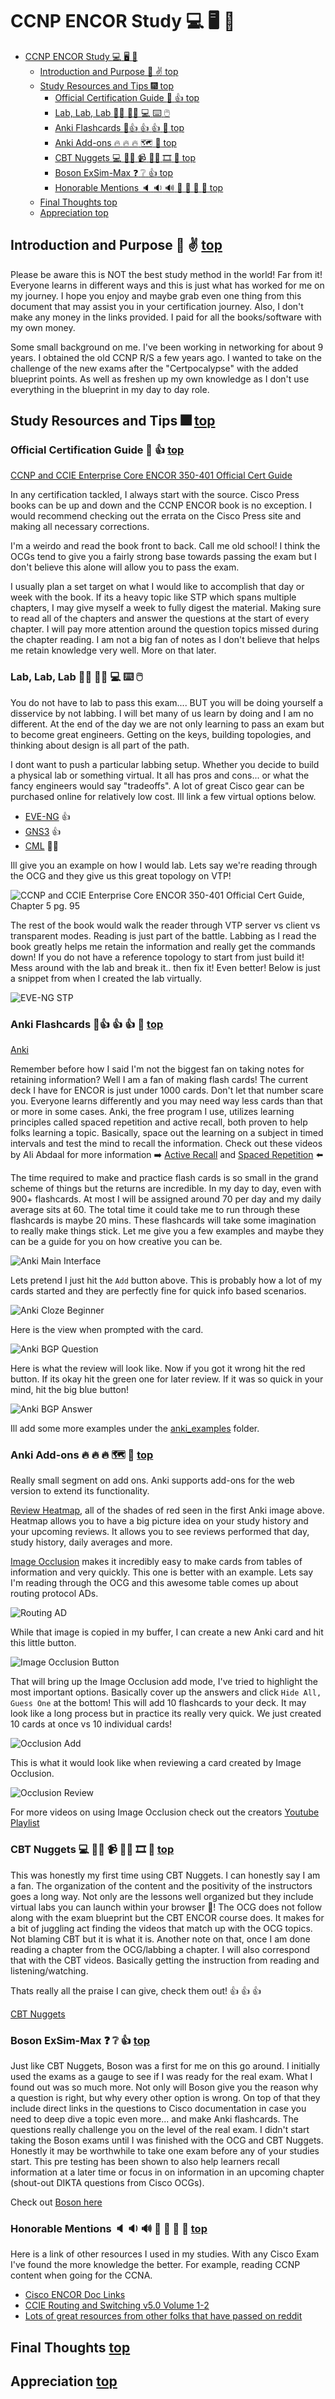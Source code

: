 # CCNP ENCOR Study :computer: :desktop_computer: :floppy_disk:

- [CCNP ENCOR Study :computer: :desktop_computer: :floppy_disk:](#ccnp-encor-study-computer-desktop_computer-floppy_disk)
  - [Introduction and Purpose :wave: :v: top](#introduction-and-purpose-wave-v-top)
  - [Study Resources and Tips :fireworks: top](#study-resources-and-tips-fireworks-top)
    - [Official Certification Guide :blue_book: :thumbsup: top](#official-certification-guide-blue_book-thumbsup-top)
    - [Lab, Lab, Lab :man_technologist: :woman_technologist: :computer: :keyboard: :computer_mouse:](#lab-lab-lab-man_technologist-woman_technologist-computer-keyboard-computer_mouse)
    - [Anki Flashcards :sparkler::thumbsup: :thumbsup: :thumbsup: :sparkler: top](#anki-flashcards-sparklerthumbsup-thumbsup-thumbsup-sparkler-top)
    - [Anki Add-ons :fire: :fire: :fire: :world_map: :brain: top](#anki-add-ons-fire-fire-fire-world_map-brain-top)
    - [CBT Nuggets :computer: :man_teacher: :video_camera: :woman_teacher: :film_strip: :abacus: top](#cbt-nuggets-computer-man_teacher-video_camera-woman_teacher-film_strip-abacus-top)
    - [Boson ExSim-Max :question: :grey_question: :thumbsup: top](#boson-exsim-max-question-grey_question-thumbsup-top)
    - [Honorable Mentions :speaker: :sound: :loud_sound: :loudspeaker: :mega: :postal_horn: :bell: top](#honorable-mentions-speaker-sound-loud_sound-loudspeaker-mega-postal_horn-bell-top)
  - [Final Thoughts top](#final-thoughts-top)
  - [Appreciation top](#appreciation-top)

## Introduction and Purpose :wave: :v: [top](#ccnp-encor-study-computer-desktop_computer-floppy_disk)

Please be aware this is NOT the best study method in the world! Far from it! Everyone learns in different ways and this is just what has worked for me on my journey. I hope you enjoy and maybe grab even one thing from this document that may assist you in your certification journey. Also, I don't make any money in the links provided. I paid for all the books/software with my own money.

Some small background on me. I've been working in networking for about 9 years. I obtained the old CCNP R/S a few years ago. I wanted to take on the challenge of the new exams after the "Certpocalypse" with the added blueprint points. As well as freshen up my own knowledge as I don't use everything in the blueprint in my day to day role.

## Study Resources and Tips :fireworks: [top](#ccnp-encor-study-computer-desktop_computer-floppy_disk)

### Official Certification Guide :blue_book: :thumbsup: [top](#ccnp-encor-study-computer-desktop_computer-floppy_disk)

[CCNP and CCIE Enterprise Core ENCOR 350-401 Official Cert Guide](https://www.ciscopress.com/store/ccnp-and-ccie-enterprise-core-encor-350-401-official-9781587145230)

In any certification tackled, I always start with the source. Cisco Press books can be up and down and the CCNP ENCOR book is no exception. I would recommend checking out the errata on the Cisco Press site and making all necessary corrections.

I'm a weirdo and read the book front to back. Call me old school! I think the OCGs tend to give you a fairly strong base towards passing the exam but I don't believe this alone will allow you to pass the exam.

I usually plan a set target on what I would like to accomplish that day or week with the book. If its a heavy topic like STP which spans multiple chapters, I may give myself a week to fully digest the material. Making sure to read all of the chapters and answer the questions at the start of every chapter. I will pay more attention around the question topics missed during the chapter reading. I am not a big fan of notes as I don't believe that helps me retain knowledge very well. More on that later.

### Lab, Lab, Lab :man_technologist: :woman_technologist: :computer: :keyboard: :computer_mouse:

You do not have to lab to pass this exam.... BUT you will be doing yourself a disservice by not labbing. I will bet many of us learn by doing and I am no different. At the end of the day we are not only learning to pass an exam but to become great engineers. Getting on the keys, building topologies, and thinking about design is all part of the path.

I dont want to push a particular labbing setup. Whether you decide to build a physical lab or something virtual. It all has pros and cons... or what the fancy engineers would say "tradeoffs". A lot of great Cisco gear can be purchased online for relatively low cost. Ill link a few virtual options below.

- [EVE-NG](https://www.eve-ng.net/) :thumbsup:
- [GNS3](https://www.gns3.com/) :thumbsup:
- [CML](https://learningnetworkstore.cisco.com/cisco-modeling-labs-personal/cisco-cml-personal) :man_shrugging:

Ill give you an example on how I would lab. Lets say we're reading through the OCG and they give us this great topology on VTP!

![CCNP and CCIE Enterprise Core ENCOR 350-401 Official Cert Guide, Chapter 5 pg. 95](/images/cisco_vtp.PNG)

The rest of the book would walk the reader through VTP server vs client vs transparent modes. Reading is just part of the battle. Labbing as I read the book greatly helps me retain the information and really get the commands down! If you do not have a reference topology to start from just build it! Mess around with the lab and break it.. then fix it! Even better! Below is just a snippet from when I created the lab virtually.

![EVE-NG STP](/images/eve_vtp.PNG)

### Anki Flashcards :sparkler::thumbsup: :thumbsup: :thumbsup: :sparkler: [top](#ccnp-encor-study-computer-desktop_computer-floppy_disk)

[Anki](https://apps.ankiweb.net/)

Remember before how I said I'm not the biggest fan on taking notes for retaining information? Well I am a fan of making flash cards! The current deck I have for ENCOR is just under 1000 cards. Don't let that number scare you. Everyone learns differently and you may need way less cards than that or more in some cases. Anki, the free program I use, utilizes learning principles called spaced repetition and active recall, both proven to help folks learning a topic. Basically, space out the learning on a subject in timed intervals and test the mind to recall the information. Check out these videos by Ali Abdaal for more information :arrow_right: [Active Recall](https://www.youtube.com/watch?v=ukLnPbIffxE&t=878s&ab_channel=AliAbdaal) and [Spaced Repetition](https://www.youtube.com/watch?v=Z-zNHHpXoMM&list=PL7BImOT2srcEPwr4hSVrqvWYh1SV7LBEx&index=6&ab_channel=AliAbdaal) :arrow_left:

The time required to make and practice flash cards is so small in the grand scheme of things but the returns are incredible. In my day to day, even with 900+ flashcards. At most I will be assigned around 70 per day and my daily average sits at 60. The total time it could take me to run through these flashcards is maybe 20 mins. These flashcards will take some imagination to really make things stick. Let me give you a few examples and maybe they can be a guide for you on how creative you can be.

![Anki Main Interface](/images/anki_display.PNG)

Lets pretend I just hit the `Add` button above. This is probably how a lot of my cards started and they are perfectly fine for quick info based scenarios. 

![Anki Cloze Beginner](/images/anki_bgp_cloze.PNG)

Here is the view when prompted with the card.

![Anki BGP Question](/images/anki_bgp_question.PNG)

Here is what the review will look like. Now if you got it wrong hit the red button. If its okay hit the green one for later review. If it was so quick in your mind, hit the big blue button!

![Anki BGP Answer](/images/anki_bgp_answer.PNG)

Ill add some more examples under the [anki_examples](/anki_examples) folder.

### Anki Add-ons :fire: :fire: :fire: :world_map: :brain: [top](#ccnp-encor-study-computer-desktop_computer-floppy_disk)

Really small segment on add ons. Anki supports add-ons for the web version to extend its functionality.

[Review Heatmap](https://ankiweb.net/shared/info/1771074083), all of the shades of red seen in the first Anki image above. Heatmap allows you to have a big picture idea on your study history and your upcoming reviews. It allows you to see reviews performed that day, study history, daily averages and more.

[Image Occlusion](https://ankiweb.net/shared/info/1374772155) makes it incredibly easy to make cards from tables of information and very quickly. This one is better with an example. Lets say I'm reading through the OCG and this awesome table comes up about routing protocol ADs.

![Routing AD](/images/routing.PNG)

While that image is copied in my buffer, I can create a new Anki card and hit this little button.

![Image Occlusion Button](/images/occlusion_button.PNG)

That will bring up the Image Occlusion add mode, I've tried to highlight the most important options. Basically cover up the answers and click `Hide All, Guess One` at the bottom! This will add 10 flashcards to your deck. It may look like a long process but in practice its really very quick. We just created 10 cards at once vs 10 individual cards!

![Occlusion Add](/images/occlusion_add.PNG)

This is what it would look like when reviewing a card created by Image Occlusion.

![Occlusion Review](/images/occlusion_review.PNG)

For more videos on using Image Occlusion check out the creators [Youtube Playlist](https://www.youtube.com/playlist?list=PL3MozITKTz5YFHDGB19ypxcYfJ1ITk_6o)
### CBT Nuggets :computer: :man_teacher: :video_camera: :woman_teacher: :film_strip: :abacus: [top](#ccnp-encor-study-computer-desktop_computer-floppy_disk)

This was honestly my first time using CBT Nuggets. I can honestly say I am a fan. The organization of the content and the positivity of the instructors goes a long way. Not only are the lessons well organized but they include virtual labs you can launch within your browser :exploding_head:! The OCG does not follow along with the exam blueprint but the CBT ENCOR course does. It makes for a bit of juggling act finding the videos that match up with the OCG topics. Not blaming CBT but it is what it is. Another note on that, once I am done reading a chapter from the OCG/labbing a chapter. I will also correspond that with the CBT videos. Basically getting the instruction from reading and listening/watching.

Thats really all the praise I can give, check them out! :thumbsup: :thumbsup: :thumbsup:

[CBT Nuggets](https://www.cbtnuggets.com)

### Boson ExSim-Max :question: :grey_question: :thumbsup: [top](#ccnp-encor-study-computer-desktop_computer-floppy_disk)

Just like CBT Nuggets, Boson was a first for me on this go around. I initially used the exams as a gauge to see if I was ready for the real exam. What I found out was so much more. Not only will Boson give you the reason why a question is right, but why every other option is wrong. On top of that they include direct links in the questions to Cisco documentation in case you need to deep dive a topic even more... and make Anki flashcards. The questions really challenge you on the level of the real exam. I didn't start taking the Boson exams until I was finished with the OCG and CBT Nuggets. Honestly it may be worthwhile to take one exam before any of your studies start. This pre testing has been shown to also help learners recall information at a later time or focus in on information in an upcoming chapter (shout-out DIKTA questions from Cisco OCGs).

Check out [Boson here](https://www.boson.com/)
### Honorable Mentions :speaker: :sound: :loud_sound: :loudspeaker: :mega: :postal_horn: :bell: [top](#ccnp-encor-study-computer-desktop_computer-floppy_disk)

Here is a link of other resources I used in my studies. With any Cisco Exam I've found the more knowledge the better. For example, reading CCNP content when going for the CCNA.

- [Cisco ENCOR Doc Links](https://learningnetwork.cisco.com/s/article/encor-study-materials)
- [CCIE Routing and Switching v5.0 Volume 1-2](https://www.ciscopress.com/store/ccie-routing-and-switching-v5.0-official-cert-guide-9781587144929)
- [Lots of great resources from other folks that have passed on reddit](https://www.reddit.com/r/ccnp/)

## Final Thoughts [top](#ccnp-encor-study-computer-desktop_computer-floppy_disk)

## Appreciation [top](#ccnp-encor-study-computer-desktop_computer-floppy_disk)
